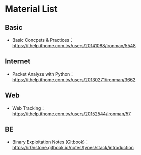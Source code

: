 # Material List

## Basic
* Basic Concpets & Practices：https://ithelp.ithome.com.tw/users/20141088/ironman/5548

## Internet
* Packet Analyze with Python：https://ithelp.ithome.com.tw/users/20130271/ironman/3662

## Web
* Web Tracking：https://ithelp.ithome.com.tw/users/20152544/ironman/57


## BE
* Binary Exploitation Notes (Gitbook)：https://ir0nstone.gitbook.io/notes/types/stack/introduction


